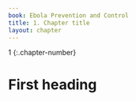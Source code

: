 ```yaml
---
book: Ebola Prevention and Control
title: 1. Chapter title
layout: chapter
---
```


1
{:.chapter-number}

# First heading

